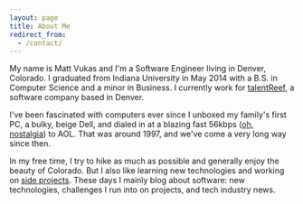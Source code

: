 ```yaml
---
layout: page
title: About Me
redirect_from:
  - /contact/
---
```

My name is Matt Vukas and I'm a Software Engineer living in Denver, Colorado. I graduated from Indiana University in May 2014 with a B.S. in Computer Science and a minor in Business. I currently work for [talentReef](https://www.talentreef.com/), a software company based in Denver.

I've been fascinated with computers ever since I unboxed my family's first PC, a bulky, beige Dell, and dialed in at a blazing fast 56kbps ([oh, nostalgia](https://www.youtube.com/watch?v=D1UY7eDRXrs)) to AOL. That was around 1997, and we've come a very long way since then.

In my free time, I try to hike as much as possible and generally enjoy the beauty of Colorado. But I also like learning new technologies and working on [side projects](/projects). These days I mainly blog about software: new technologies, challenges I run into on projects, and tech industry news.

